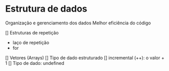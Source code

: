 # Estrutura de dados

Organização e gerenciamento dos dados
Melhor eficiência do código

[] Estruturas de repetição

-  laço de repetição
-  for

[] Vetores (Arrays)
[] Tipo de dado estruturado
[] incremental (++): o valor + 1
[] Tipo de dado: undefined
